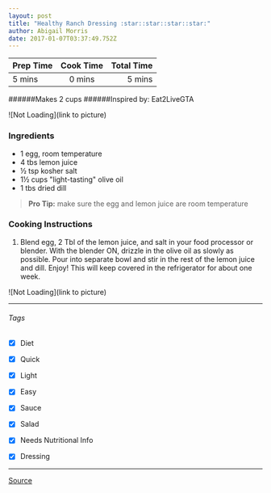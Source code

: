 ```yaml
---
layout: post
title: "Healthy Ranch Dressing :star::star::star::star:"
author: Abigail Morris
date: 2017-01-07T03:37:49.752Z
---
```


| Prep Time  | Cook Time    | Total Time  |
| ---------- |:------------:| -----------:|
| 5 mins    | 0 mins      | 5 mins     |


######Makes 2 cups
######Inspired by: Eat2LiveGTA

![Not Loading](link to picture)

### Ingredients

* 1 egg, room temperature
* 4 tbs lemon juice
* ½ tsp kosher salt
* 1½ cups "light-tasting" olive oil
* 1 tbs dried dill

> **Pro Tip:** make sure the egg and lemon juice are room temperature

### Cooking Instructions

1. Blend egg, 2 Tbl of the lemon juice, and salt in your food processor or blender.
With the blender ON, drizzle in the olive oil as slowly as possible.
Pour into separate bowl and stir in the rest of the lemon juice and dill.
Enjoy! This will keep covered in the refrigerator for about one week.

![Not Loading](link to picture)

---

###### Tags
- [x] Diet
- [x] Quick
- [x] Light
- [x] Easy
- [x] Sauce
- [x] Salad
- [x] Needs Nutritional Info
- [x] Dressing


---

[Source](www.example...)

